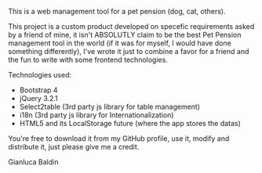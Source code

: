 This is a web management tool for a pet pension (dog, cat, others).

This project is a custom product developed on specefic requirements asked by a friend of mine, it isn't ABSOLUTLY claim to be the best Pet Pension management tool in the world (if it was for myself, I would have done something differently), I've wrote it just to combine a favor for a friend and the fun to write with some frontend technologies.

Technologies used:

- Bootstrap 4
- jQuery 3.2.1
- Select2table (3rd party js library for table management)
- i18n (3rd party js library for Internationalization)
- HTML5 and its LocalStorage future (where the app stores the datas)

You're free to download it from my GitHub profile, use it, modify and distribute it, just please give me a credit.

Gianluca Baldin
